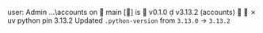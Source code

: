 user: Admin …\accounts on 🌱 main [🤷] is 󰏗 v0.1.0  v3.13.2 (accounts)
  ✗  uv python pin 3.13.2
Updated `.python-version` from `3.13.0` -> `3.13.2`